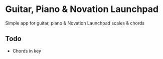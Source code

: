 Guitar, Piano &amp; Novation Launchpad
======================================

Simple app for guitar, piano &amp; Novation Launchpad scales &amp; chords

## Todo

* Chords in key